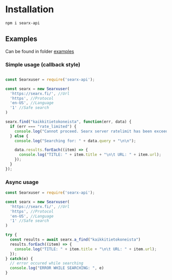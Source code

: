 # Installation

```bash
npm i searx-api
```

## Examples

Can be found in folder [examples](/examples/)

### Simple usage (callback style)

```javascript

const Searxuser = require('searx-api');

const searx = new Searxuser(
  'https://searx.fi/', //Url
  'https', //Protocol
  'en-US', //Language
  '1' //Safe search
)

searx.find("kaikkitietokoneista", function(err, data) {
  if (err === "rate_limited") {
    console.log("Cannot proceed. Searx server ratelimit has been exceeded.")
  } else {
    console.log("Searching for: " + data.query + "\n\n");

    data.results.forEach((item) => {
      console.log("TITLE: " + item.title + "\n\t URL: " + item.url);
    });  
  }
});


```

### Async usage

```javascript
const Searxuser = require('searx-api');

const searx = new Searxuser(
  'https://searx.fi/', //Url
  'https', //Protocol
  'en-US', //Language
  '1' //Safe search
)

try {
  const results = await searx.a_find("kaikkitietokoneista")
  results.forEach((item) => {
    console.log("TITLE: " + item.title + "\n\t URL: " + item.url);
  });
} catch(e) {
  // error occured while searching
  console.log("ERROR WHILE SEARCHING: ", e)
}

```
